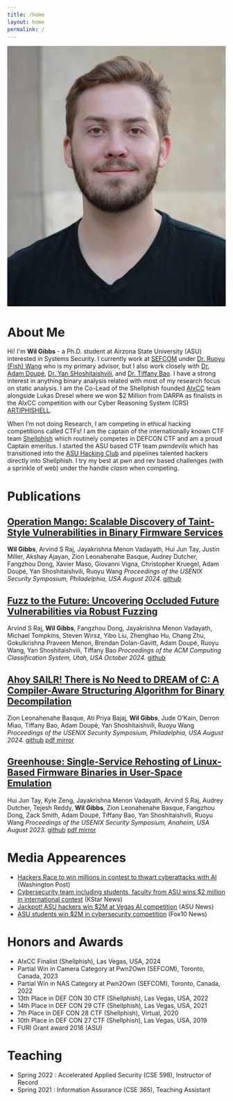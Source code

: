 ```yaml
---
title: /home
layout: home
permalink: /
---
```

![Wil Gibbs Profile Picture](./images/pfp_cropped.jpg)

# About Me
Hi! 
I'm **Wil Gibbs** - a Ph.D. student at Airzona State University (ASU) interested in Systems Security.  I currently work at [SEFCOM](https://sefcom.asu.edu/) under [Dr. Ruoyu (Fish) Wang](https://rev.fish/) who is my primary advisor, but I also work closely with [Dr. Adam Doupé](https://adamdoupe.com/), [Dr. Yan SHoshitaishvili](https://yancomm.net/), and [Dr. Tiffany Bao](https://www.tiffanybao.com/).  I have a strong interest in anything binary analysis related with most of my research focus on static analysis. I am the Co-Lead of the Shellphish founded [AIxCC](https://aicyberchallenge.com/) team alongside Lukas Dresel where we won $2 Million from DARPA as finalists in the AIxCC competition with our Cyber Reasoning System (CRS) [ARTIPHISHELL](https://support.shellphish.net/).

When I’m not doing Research, I am competing in ethical hacking competitions called CTFs! I am the captain of the internationally known CTF team [Shellphish](https://shellphish.net/) which routinely competes in DEFCON CTF and am a proud Captain emeritus. I started the ASU based CTF team *pwndevils* which has transitioned into the [ASU Hacking Club](http://asuhacking.club/) and pipelines talented hackers directly into Shellphish. I try my best at pwn and rev based challenges (with a sprinkle of web) under the handle *clasm* when competing.

# Publications
## [Operation Mango: Scalable Discovery of Taint-Style Vulnerabilities in Binary Firmware Services](./papers/mango_usenix24.pdf)
**Wil Gibbs**, Arvind S Raj, Jayakrishna Menon Vadayath, Hui Jun Tay, Justin Miller, Akshay Ajayan, Zion Leonahenahe Basque, Audrey Dutcher, Fangzhou Dong, Xavier Maso, Giovanni Vigna, Christopher Kruegel, Adam Doupé, Yan Shoshitaishvili, Ruoyu Wang
_Proceedings of the USENIX Security Symposium, Philadelphia, USA August 2024._
[github](https://github.com/sefcom/operation-mango-public)

## [Fuzz to the Future: Uncovering Occluded Future Vulnerabilities via Robust Fuzzing](https://sefcom.asu.edu/publications/flakjack-ccs24.pdf)
Arvind S Raj, **Wil Gibbs**, Fangzhou Dong, Jayakrishna Menon Vadayath, Michael Tompkins, Steven Wirsz, Yibo Liu, Zhenghao Hu, Chang Zhu, Gokulkrishna Praveen Menon, Brendan Dolan-Gavitt, Adam Doupé, Ruoyu Wang, Yan Shoshitaishvili, Tiffany Bao
_Proceedings of the ACM Computing Classification System, Utah, USA October 2024._
[github](https://github.com/sefcom/flakjack)

## [Ahoy SAILR! There is No Need to DREAM of C: A Compiler-Aware Structuring Algorithm for Binary Decompilation](https://www.zionbasque.com/files/publications/sailr_usenix24.pdf)
Zion Leonahenahe Basque, Ati Priya Bajaj, **Wil Gibbs**, Jude O’Kain, Derron Miao, Tiffany Bao, Adam Doupé, Yan Shoshitaishvili, Ruoyu Wang
_Proceedings of the USENIX Security Symposium, Philadelphia, USA August 2024._
[github](https://github.com/mahaloz/angr-sailr) [pdf mirror](./papers/sailr_usenix24.pdf)

## [Greenhouse: Single-Service Rehosting of Linux-Based Firmware Binaries in User-Space Emulation](https://www.usenix.org/system/files/usenixsecurity23-tay.pdf)
Hui Jun Tay, Kyle Zeng, Jayakrishna Menon Vadayath, Arvind S Raj, Audrey Dutcher, Tejesh Reddy, **Wil Gibbs**, Zion Leonahenahe Basque, Fangzhou Dong, Zack Smith, Adam Doupé, Tiffany Bao, Yan Shoshitaishvili, Ruoyu Wang
_Proceedings of the USENIX Security Symposium, Anaheim, USA August 2023._
[github](https://github.com/sefcom/Greenhouse) [pdf mirror](./papers/usenixsecurity23-tay.pdf)
<!--```latex
@inproceedings{tay2023greenhouse,
  title={Greenhouse:$\{$Single-Service$\}$ Rehosting of $\{$Linux-Based$\}$ Firmware Binaries in $\{$User-Space$\}$ Emulation},
  author={Tay, Hui Jun and Zeng, Kyle and Vadayath, Jayakrishna Menon and Raj, Arvind S and Dutcher, Audrey and Reddy, Tejesh and Gibbs, Wil and Basque, Zion Leonahenahe and Dong, Fangzhou and Smith, Zack and others},
  booktitle={32nd USENIX Security Symposium (USENIX Security 23)},
  pages={5791--5808},
  year={2023}
}
``` -->

# Media Appearences
- [Hackers Race to win millions in contest to thwart cyberattacks with AI](https://www.washingtonpost.com/technology/2024/07/27/pentagon-cybersecurity-ai-hackathon-darpa-challenge/) (Washington Post)
- [Cybersecurity team including students, faculty from ASU wins $2 million in international contest](https://ktar.com/story/5601955/cybersecurity-team-shellphish-finalist/) (KStar News)
- [Jackpot! ASU hackers win $2M at Vegas AI competition](https://news.asu.edu/20240903-science-and-technology-jackpot-asu-hackers-win-2m-vegas-ai-competition) (ASU News)
- [ASU students win $2M in cybersecurity competition](https://www.fox10phoenix.com/video/1529594) (Fox10 News)

# Honors and Awards

- AIxCC Finalist (Shellphish), Las Vegas, USA, 2024
- Partial Win in Camera Category at Pwn2Own (SEFCOM), Toronto, Canada, 2023 
- Partial Win in NAS Category at Pwn2Own (SEFCOM), Toronto, Canada, 2022 
- 13th Place in DEF CON 30 CTF (Shellphish), Las Vegas, USA, 2022 
- 14th Place in DEF CON 29 CTF (Shellphish), Las Vegas, USA, 2021 
- 7th Place in DEF CON 28 CTF (Shellphish), Virtual, 2020 
- 10th Place in DEF CON 27 CTF (Shellphish), Las Vegas, USA, 2019 
- FURI Grant award 2016 (ASU)

# Teaching

- Spring 2022 : Accelerated Applied Security (CSE 598), Instructor of Record
- Spring 2021 : Information Assurance (CSE 365), Teaching Assistant
